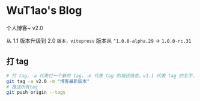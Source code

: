 # WuT1ao's Blog

个人博客~ v2.0

从 1.1 版本升级到 2.0 `版本，vitepress` 版本从 `^1.0.0-alpha.29` -> `1.0.0-rc.31`

## 打 tag

```bash
# 打 tag，-a 代表打一个新的 tag，-m 代表 tag 的描述信息，v1.1 代表 tag 的名字，每次打 tag 都需要修改版本号
git tag -a v2.0 -m "博客最新版本"
# 推送所有tag
git push origin --tags
```

